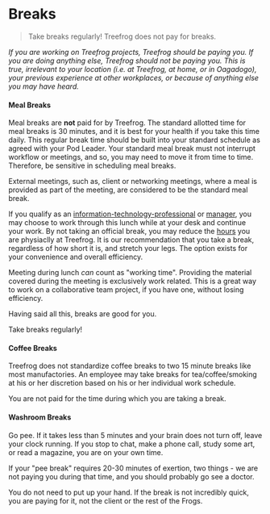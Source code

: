 # Breaks

> Take breaks regularly! Treefrog does not pay for breaks.

<i>If you are working on Treefrog projects, Treefrog should be paying you. If you are doing anything else, Treefrog should not be paying you. This is true, irrelevant to your location (i.e. at Treefrog, at home, or in Oagadogo), your previous experience at other workplaces, or because of anything else you may have heard.</i>

#### Meal Breaks

Meal breaks are <b>not</b> paid for by Treefrog. The standard allotted time for meal breaks is 30 minutes, and it is best for your health if you take this time daily. This regular break time should be built into your standard schedule as agreed with your Pod Leader. Your standard meal break must not interrupt workflow or meetings, and so, you may need to move it from time to time. Therefore, be sensitive in scheduling meal breaks.

External meetings, such as, client or networking meetings, where a meal is provided as part of the meeting, are considered to be the standard meal break.

If you qualify as an [information-technology-professional](manual/information-technology-professional.md) or [manager](manual/manager.md), you may choose to work through this lunch while at your desk and continue your work. By not taking an official break, you may reduce the [hours](manual/hours) you are physiaclly at Treefrog. It is our recommendation that you take a break, regardless of how short it is, and stretch your legs. The option exists for your convenience and overall efficiency.

Meeting during lunch <i>can</i> count as "working time". Providing the material covered during the meeting is exclusively work related. This is a great way to work on a collaborative team project, if you have one, without losing efficiency.

Having said all this, breaks are good for you. 

Take breaks regularly!

#### Coffee Breaks

Treefrog does not standardize coffee breaks to two 15 minute breaks like most manufactories. An employee may take breaks for tea/coffee/smoking at his or her discretion based on his or her individual work schedule.

You are not paid for the time during which you are taking a break.

#### Washroom Breaks

Go pee. If it takes less than 5 minutes and your brain does not turn off, leave your clock running. If you stop to chat, make a phone call, study some art, or read a magazine, you are on your own time.

If your "pee break" requires 20-30 minutes of exertion, two things - we are not paying you during that time, and you should probably go see a doctor.

You do not need to put up your hand. If the break is not incredibly quick, you are paying for it, not the client or the rest of the Frogs.


